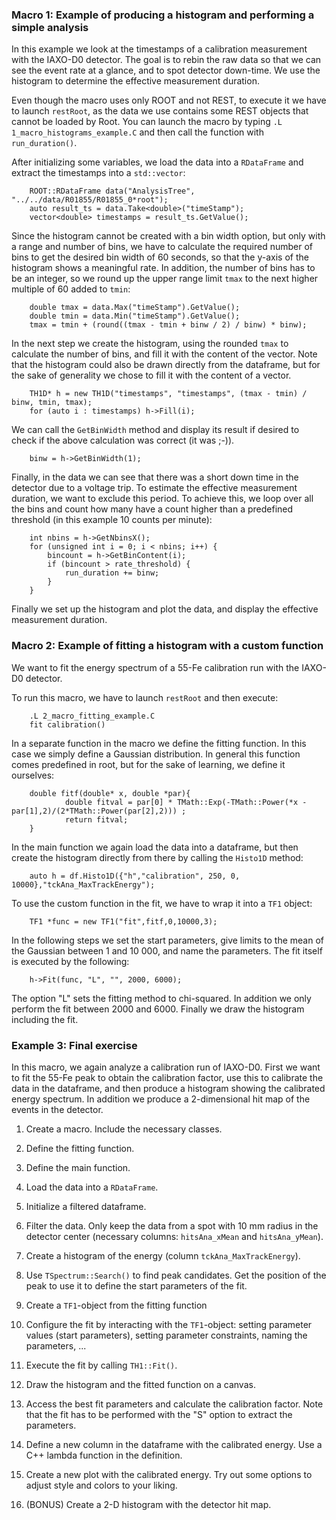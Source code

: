 ### Macro 1: Example of producing a histogram and performing a simple analysis

In this example we look at the timestamps of a calibration measurement with the IAXO-D0 detector. The goal is to rebin the raw data so that we can see the event rate at a glance, and to spot detector down-time. We use the histogram to determine the effective measurement duration.

Even though the macro uses only ROOT and not REST, to execute it we have to launch `restRoot`, as the data we use contains some REST objects that cannot be loaded by Root. You can launch the macro by typing `.L 1_macro_histograms_example.C` and then call the function with  `run_duration()`.

After initializing some variables, we load the data into a `RDataFrame` and extract the timestamps into a `std::vector`:
```
	ROOT::RDataFrame data("AnalysisTree", "../../data/R01855/R01855_0*root");
	auto result_ts = data.Take<double>("timeStamp");
	vector<double> timestamps = result_ts.GetValue();
```
Since the histogram cannot be created with a bin width option, but only with a range and number of bins, we have to calculate the required number of bins to get the desired bin width of 60 seconds, so that the y-axis of the histogram shows a meaningful rate. In addition, the number of bins has to be an integer, so we round up the upper range limit `tmax` to the next higher multiple of 60 added to `tmin`:

```
	double tmax = data.Max("timeStamp").GetValue();
	double tmin = data.Min("timeStamp").GetValue();
	tmax = tmin + (round((tmax - tmin + binw / 2) / binw) * binw);
```

In the next step we create the histogram, using the rounded `tmax` to calculate the number of bins, and fill it with the content of the vector. Note that the histogram could also be drawn directly from the dataframe, but for the sake of generality we chose to fill it with the content of a vector.
```
	TH1D* h = new TH1D("timestamps", "timestamps", (tmax - tmin) / binw, tmin, tmax);
	for (auto i : timestamps) h->Fill(i);
```
We can call the `GetBinWidth` method and display its result if desired to check if the above calculation was correct (it was ;-)).
```
	binw = h->GetBinWidth(1);
```
Finally, in the data we can see that there was a short down time in the detector due to a voltage trip. To estimate the effective measurement duration, we want to exclude this period. To achieve this, we loop over all the bins and count how many have a count higher than a predefined threshold (in this example 10 counts per minute): 
```
	int nbins = h->GetNbinsX();
	for (unsigned int i = 0; i < nbins; i++) {
		bincount = h->GetBinContent(i);
		if (bincount > rate_threshold) {
	    	run_duration += binw;
		}
	}
```
Finally we set up the histogram and plot the data, and display the effective measurement duration.

### Macro 2: Example of fitting a histogram with a custom function
We want to fit the energy spectrum of a 55-Fe calibration run with the IAXO-D0 detector. 

To run this macro, we have to launch `restRoot` and then execute:
```
	.L 2_macro_fitting_example.C
	fit calibration()
```
In a separate function in the macro we define the fitting function. In this case we simply define a Gaussian distribution. In general this function comes predefined in root, but for the sake of learning, we define it ourselves:
```
	double fitf(double* x, double *par){
    		double fitval = par[0] * TMath::Exp(-TMath::Power(*x - par[1],2)/(2*TMath::Power(par[2],2))) ;
    		return fitval;
	}
```
In the main function we again load the data into a dataframe, but then create the histogram directly from there by calling the `Histo1D` method:
```
	auto h = df.Histo1D({"h","calibration", 250, 0, 10000},"tckAna_MaxTrackEnergy");
```
To use the custom function in the fit, we have to wrap it into a `TF1` object:
```
	TF1 *func = new TF1("fit",fitf,0,10000,3);
```
In the following steps we set the start parameters, give limits to the mean of the Gaussian between 1 and 10 000, and name the parameters. The fit itself is executed by the following:
```
	h->Fit(func, "L", "", 2000, 6000);
```
The option "L" sets the fitting method to chi-squared. In addition we only perform the fit between 2000 and 6000. Finally we draw the histogram including the fit.

### Example 3: Final exercise
In this macro, we again analyze a calibration run of IAXO-D0. First we want to fit the 55-Fe peak to obtain the calibration factor, use this to calibrate the data in the dataframe, and then produce a histogram showing the calibrated energy spectrum. In addition we produce a 2-dimensional hit map of the events in the detector.

1. Create a macro. Include the necessary classes.

2. Define the fitting function.

3. Define the main function.

4. Load the data into a `RDataFrame`.

5. Initialize a filtered dataframe.

6. Filter the data. Only keep the data from a spot with 10 mm radius in the detector center (necessary columns: `hitsAna_xMean` and `hitsAna_yMean`).

7. Create a histogram of the energy (column `tckAna_MaxTrackEnergy`).

8. Use `TSpectrum::Search()` to find peak candidates. Get the position of the peak to use it to define the start parameters of the fit.

9. Create a `TF1`-object from the fitting function

10. Configure the fit by interacting with the `TF1`-object: setting parameter values (start parameters), setting parameter constraints, naming the parameters, ...

11. Execute the fit by calling `TH1::Fit()`.

12. Draw the histogram and the fitted function on a canvas.

13. Access the best fit parameters and calculate the calibration factor. Note that the fit has to be performed with the "S" option to extract the parameters.

14. Define a new column in the dataframe with the calibrated energy. Use a C++ lambda function in the definition.

15. Create a new plot with the calibrated energy. Try out some options to adjust style and colors to your liking.

16. (BONUS) Create a 2-D histogram with the detector hit map.

